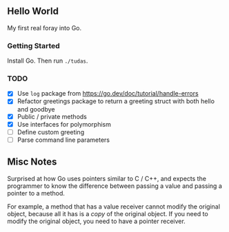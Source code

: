 ## Hello World

My first real foray into Go.

### Getting Started

Install Go. Then run `./tudas`.

### TODO

* [x] Use `log` package from https://go.dev/doc/tutorial/handle-errors
* [x] Refactor greetings package to return a greeting struct with both hello and goodbye
* [x] Public / private methods
* [x] Use interfaces for polymorphism
* [ ] Define custom greeting
* [ ] Parse command line parameters

## Misc Notes

Surprised at how Go uses pointers similar to C / C++, and expects the programmer to know the difference between passing a value and passing a pointer to a method.

For example, a method that has a value receiver cannot modify the original object, because all it has is a _copy_ of the original object. If you need to modify the original object, you need to have a pointer receiver.


